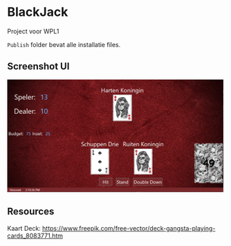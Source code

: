 # BlackJack
Project voor WPL1

`Publish` folder bevat alle installatie files.

## Screenshot UI
<img
     src="./images/blackjackScreenshot.png"
     alt="Screenshot User Interface"
     style="max-width: 500px" >

## Resources
Kaart Deck: https://www.freepik.com/free-vector/deck-gangsta-playing-cards_8083771.htm
